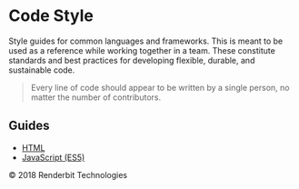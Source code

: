 # Code Style

Style guides for common languages and frameworks. This is meant to be used as a reference while working together in a team. These constitute standards and best practices for developing flexible, durable, and sustainable code.

> Every line of code should appear to be written by a single person, no matter the number of contributors.

## Guides

- [HTML](./HTML.md)
- [JavaScript (ES5)](./JavaScript.md)

&copy; 2018 Renderbit Technologies

